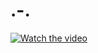 # __.-.__

[![Watch the video](https://br.leagueoflegends.com/sites/default/files/styles/scale_xlarge/public/upload/imagem-artigo-marvel.jpg?itok=kgGHaOsd)](https://www.youtube.com/embed/r6zIGXun57U)
